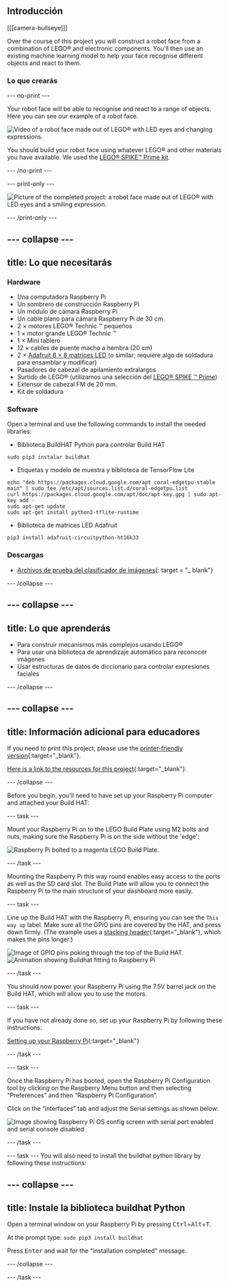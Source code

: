 ## Introducción

[[[camera-bullseye]]]

Over the course of this project you will construct a robot face from a combination of LEGO® and electronic components. You'll then use an existing machine learning model to help your face recognise different objects and react to them.

### Lo que crearás

--- no-print ---

Your robot face will be able to recognise and react to a range of objects. Here you can see our example of a robot face.

![Video of a robot face made out of LEGO® with LED eyes and changing expressions.](images/robot_face.gif)

You should build your robot face using whatever LEGO® and other materials you have available. We used the [LEGO® SPIKE™ Prime kit](https://education.lego.com/en-gb/product/spike-prime).

--- /no-print ---

--- print-only ---

![Picture of the completed project: a robot face made out of LEGO® with LED eyes and a smiling expression.](images/robot_face.jpg)

--- /print-only ---

--- collapse ---
---
title: Lo que necesitarás
---
### Hardware

+ Una computadora Raspberry Pi
+ Un sombrero de construcción Raspberry Pi
+ Un módulo de cámara Raspberry Pi
+ Un cable plano para cámara Raspberry Pi de 30 cm
+ 2 × motores LEGO® Technic ™ pequeños
+ 1 × motor grande LEGO® Technic ™
+ 1 × Mini tablero
+ 12 × cables de puente macho a hembra (20 cm)
+ 2 × [Adafruit 8 × 8 matrices LED](https://www.adafruit.com/product/1049) (o similar; requiere algo de soldadura para ensamblar y modificar)
+ Pasadores de cabezal de apilamiento extralargos
+ Surtido de LEGO® (utilizamos una selección del [LEGO® SPIKE ™ Prime](https://education.lego.com/en-gb/product/spike-prime))
+ Extensor de cabezal FM de 20 mm.
+ Kit de soldadura

### Software

Open a terminal and use the following commands to install the needed libraries:

+ Biblioteca BuildHAT Python para controlar Build HAT

```
sudo pip3 instalar buildhat
```

+ Etiquetas y modelo de muestra y biblioteca de TensorFlow Lite

```
echo "deb https://packages.cloud.google.com/apt coral-edgetpu-stable main" | sudo tee /etc/apt/sources.list.d/coral-edgetpu.list
curl https://packages.cloud.google.com/apt/doc/apt-key.gpg | sudo apt-key add -
sudo apt-get update
sudo apt-get install python3-tflite-runtime
```

+ Biblioteca de matrices LED Adafruit

```
pip3 install adafruit-circuitpython-ht16k33
```

### Descargas

+ [Archivos de prueba del clasificador de imágenes](http://rpf.io/p/en/lego-robot-face-go){: target = "_ blank"}

--- /collapse ---

--- collapse ---
---
title: Lo que aprenderás
---

+ Para construir mecanismos más complejos usando LEGO®
+ Para usar una biblioteca de aprendizaje automático para reconocer imágenes
+ Usar estructuras de datos de diccionario para controlar expresiones faciales

--- /collapse ---

--- collapse ---
---
title: Información adicional para educadores
---

If you need to print this project, please use the [printer-friendly version](https://projects.raspberrypi.org/en/projects/robot-face/print){:target="_blank"}.

[Here is a link to the resources for this project](http://rpf.io/p/en/robot-face-go){:target="_blank"}.

--- /collapse ---

Before you begin, you'll need to have set up your Raspberry Pi computer and attached your Build HAT:

--- task ---

Mount your Raspberry Pi on to the LEGO Build Plate using M2 bolts and nuts, making sure the Raspberry Pi is on the side without the 'edge':

 ![Raspberry Pi bolted to a magenta LEGO Build Plate.](images/build_11.jpg)

--- /task ---

Mounting the Raspberry Pi this way round enables easy access to the ports as well as the SD card slot. The Build Plate will allow you to connect the Raspberry Pi to the main structure of your dashboard more easily.

--- task ---

Line up the Build HAT with the Raspberry Pi, ensuring you can see the `This way up` label. Make sure all the GPIO pins are covered by the HAT, and press down firmly. (The example uses a [stacking header](https://www.adafruit.com/product/2223){:target="_blank"}, which makes the pins longer.)

![Image of GPIO pins poking through the top of the Build HAT.](images/build_15.jpg) ![Animation showing Buildhat fitting to Raspberry Pi](images/haton.gif)

--- /task ---

You should now power your Raspberry Pi using the 7.5V barrel jack on the Build HAT, which will allow you to use the motors.

--- task ---

If you have not already done so, set up your Raspberry Pi by following these instructions:

[Setting up your Raspberry Pi](https://projects.raspberrypi.org/en/projects/raspberry-pi-setting-up){:target="_blank"}

--- /task ---

--- task ---

Once the Raspberry Pi has booted, open the Raspberry Pi Configuration tool by clicking on the Raspberry Menu button and then selecting “Preferences” and then “Raspberry Pi Configuration”.

Click on the “interfaces” tab and adjust the Serial settings as shown below:

![Image showing Raspberry Pi OS config screen with serial port enabled and serial console disabled](images/configshot.jpg)

--- /task ---

--- task --- You will also need to install the buildhat python library by following these instructions:

--- collapse ---
---
title: Instale la biblioteca buildhat Python
---

Open a terminal window on your Raspberry Pi by pressing <kbd>Ctrl</kbd>+<kbd>Alt</kbd>+<kbd>T</kbd>.

At the prompt type: `sudo pip3 install buildhat`

Press <kbd>Enter</kbd> and wait for the "installation completed" message.

--- /collapse ---

--- /task ---

